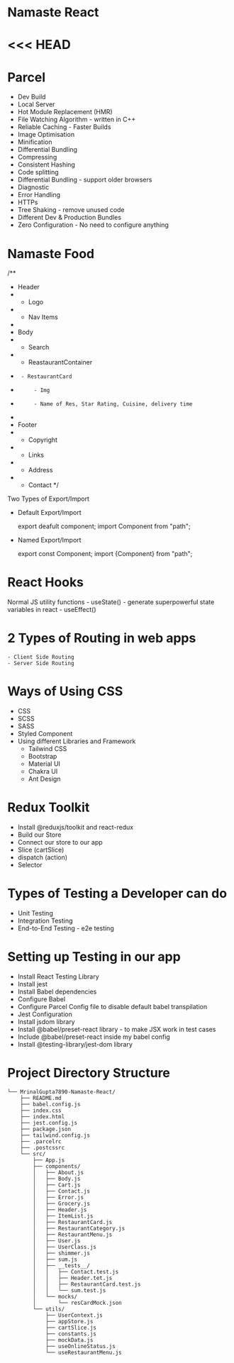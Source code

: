 # Namaste React
<<< HEAD
=======


# Parcel
- Dev Build
- Local Server
- Hot Module Replacement (HMR)
- File Watching Algorithm - written in C++
- Reliable Caching - Faster Builds
- Image Optimisation
- Minification
- Differential Bundling
- Compressing
- Consistent Hashing
- Code splitting
- Differential Bundling - support older browsers
- Diagnostic
- Error Handling
- HTTPs
- Tree Shaking - remove unused code
- Different Dev & Production Bundles
- Zero Configuration - No need to configure anything



# Namaste Food

/**
 * Header
 *  - Logo
 *  - Nav Items
 * 
 * Body
 *  - Search
 *  - ReastaurantContainer
 *      - RestaurantCard
 *          - Img
 *          - Name of Res, Star Rating, Cuisine, delivery time
 * 
 * Footer
 *  - Copyright
 *  - Links
 *  - Address
 *  - Contact
 */


 Two Types of Export/Import


 - Default Export/Import

    export deafult component;
    import Component from "path";


 - Named Export/Import

    export const Component;
    import {Component} from "path";


# React Hooks

   Normal JS utility functions
    - useState() - generate superpowerful state variables in react
    - useEffect()


# 2 Types of Routing in web apps
    - Client Side Routing
    - Server Side Routing



# Ways of Using CSS
  
  - CSS
  - SCSS
  - SASS
  - Styled Component
  - Using different Libraries and Framework
    - Tailwind CSS
    - Bootstrap
    - Material UI
    - Chakra UI
    - Ant Design


# Redux Toolkit
  - Install @reduxjs/toolkit and react-redux
  - Build our Store
  - Connect our store to our app
  - Slice (cartSlice)
  - dispatch (action)
  - Selector


# Types of Testing a Developer can do
  - Unit Testing
  - Integration Testing
  - End-to-End Testing - e2e testing
  <!-- - Manual Testing
  - Automated Testing
  - End-to-End Testing
  - Snapshot Testing
  - UI Testing
  - API Testing
  - Security Testing
  - Performance Testing -->

# Setting up Testing in our app
  - Install React Testing Library
  - Install jest
  - Install Babel dependencies
  - Configure Babel
  - Configure Parcel Config file to disable default babel transpilation
  - Jest Configuration
  - Install jsdom library
  - Install @babel/preset-react library - to make JSX work in test cases
  - Include @babel/preset-react inside my babel config
  - Install @testing-library/jest-dom library


# Project Directory Structure

```plaintext
└── MrinalGupta7890-Namaste-React/
    ├── README.md
    ├── babel.config.js
    ├── index.css
    ├── index.html
    ├── jest.config.js
    ├── package.json
    ├── tailwind.config.js
    ├── .parcelrc
    ├── .postcssrc
    └── src/
        ├── App.js
        ├── components/
        │   ├── About.js
        │   ├── Body.js
        │   ├── Cart.js
        │   ├── Contact.js
        │   ├── Error.js
        │   ├── Grocery.js
        │   ├── Header.js
        │   ├── ItemList.js
        │   ├── RestaurantCard.js
        │   ├── RestaurantCategory.js
        │   ├── RestaurantMenu.js
        │   ├── User.js
        │   ├── UserClass.js
        │   ├── shimmer.js
        │   ├── sum.js
        │   ├── __tests__/
        │   │   ├── Contact.test.js
        │   │   ├── Header.tet.js
        │   │   ├── RestaurantCard.test.js
        │   │   └── sum.test.js
        │   └── mocks/
        │       └── resCardMock.json
        └── utils/
            ├── UserContext.js
            ├── appStore.js
            ├── cartSlice.js
            ├── constants.js
            ├── mockData.js
            ├── useOnlineStatus.js
            └── useRestaurantMenu.js

